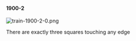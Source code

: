 #### 1900-2
![train-1900-2-0.png](https://github.com/lil-lab/nlvr/raw/master/nlvr/train/images/10/train-1900-2-0.png "train-1900-2-0.png")

There are exactly three squares touching any edge